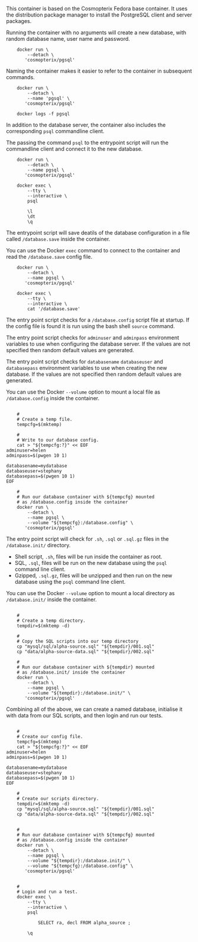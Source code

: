 

This container is based on the Cosmopterix Fedora base container.
It uses the distribution package manager to install the PostgreSQL client and server packages.

Running the container with no arguments will create a new database, with random database name, user name and password.

```Shell
    docker run \
        --detach \
       'cosmopterix/pgsql'

```

Naming the container makes it easier to refer to the container in subsequent commands.

```Shell
    docker run \
        --detach \
        --name 'pgsql' \
       'cosmopterix/pgsql'

    docker logs -f pgsql

```

In addition to the database server, the container also includes the corresponding `psql` commandline client.

The passing the command `psql` to the entrypoint script will run the commandline client and connect it to the new database.

```Shell
    docker run \
        --detach \
        --name pgsql \
       'cosmopterix/pgsql'

    docker exec \
        --tty \
        --interactive \
        psql

        \l
        \dt
        \q

```

The entrypoint script will save deatils of the database configuration in a file called `/database.save` inside the container.

You can use the Docker `exec` command to connect to the container and read the `/database.save` config file.
 
```Shell
    docker run \
        --detach \
        --name pgsql \
       'cosmopterix/pgsql'

    docker exec \
        --tty \
        --interactive \
        cat '/database.save'

```

The entry point script checks for a `/database.config` script file
at startup. If the config file is found it is run using the bash shell
`source` command.

The entry point script checks for `adminuser` and `adminpass` environment
variables to use when configuring the database server.
If the values are not specified then random default values are generated.

The entry point script checks for `databasename` `databaseuser` and `databasepass`
environment variables to use when creating the new database.
If the values are not specified then random default values are generated.

You can use the Docker `--volume` option to mount a local file as `/database.config` inside the container.


```Shell

    #
    # Create a temp file.
    tempcfg=$(mktemp)
    
    #
    # Write to our database config.
    cat > "${tempcfg:?}" << EOF
adminuser=helen
adminpass=$(pwgen 10 1)

databasename=mydatabase
databaseuser=stephany
databasepass=$(pwgen 10 1)
EOF

    #
    # Run our database container with ${tempcfg} mounted
    # as /database.config inside the container
    docker run \
        --detach \
        --name pgsql \
        --volume "${tempcfg}:/database.config" \
       'cosmopterix/pgsql'

```

The entry point script will check for `.sh`, `.sql` or `.sql.gz` files
in the `/database.init/` directory.

* Shell script, `.sh`, files will be run inside the container as root.
* SQL, `.sql`, files will be run on the new database using the `psql` command line client.
* Gzipped, `.sql.gz`, files will be unzipped and then run on the new database using the `psql` command line client.

You can use the Docker `--volume` option to mount a local directory as `/database.init/` inside the container.

```Shell

    #
    # Create a temp directory.
    tempdir=$(mktemp -d)
    
    #
    # Copy the SQL scripts into our temp directory
    cp "mysql/sql/alpha-source.sql" "${tempdir}/001.sql"
    cp "data/alpha-source-data.sql" "${tempdir}/002.sql"

    #
    # Run our database container with ${tempdir} mounted
    # as /database.init/ inside the container
    docker run \
        --detach \
        --name pgsql \
        --volume "${tempdir}:/database.init/" \
       'cosmopterix/pgsql'

```

Combining all of the above, we can create a named database,
initialise it with data from our SQL scripts, and then login
and run our tests.

```Shell

    #
    # Create our config file.
    tempcfg=$(mktemp)
    cat > "${tempcfg:?}" << EOF
adminuser=helen
adminpass=$(pwgen 10 1)

databasename=mydatabase
databaseuser=stephany
databasepass=$(pwgen 10 1)
EOF

    #
    # Create our scripts directory.
    tempdir=$(mktemp -d)
    cp "mysql/sql/alpha-source.sql" "${tempdir}/001.sql"
    cp "data/alpha-source-data.sql" "${tempdir}/002.sql"


    #
    # Run our database container with ${tempcfg} mounted
    # as /database.config inside the container
    docker run \
        --detach \
        --name pgsql \
        --volume "${tempdir}:/database.init/" \
        --volume "${tempcfg}:/database.config" \
       'cosmopterix/pgsql'


    #
    # Login and run a test.
    docker exec \
        --tty \
        --interactive \
        psql

            SELECT ra, decl FROM alpha_source ;

        \q

```
